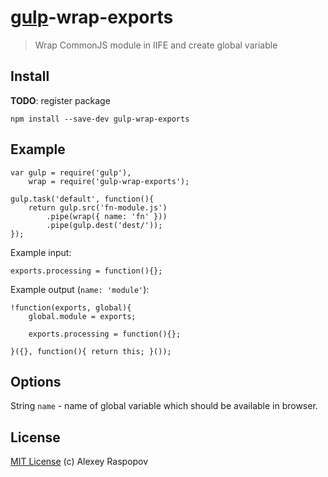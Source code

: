 # [gulp](https://github.com/wearefractal/gulp)-wrap-exports

> Wrap CommonJS module in IIFE and create global variable

## Install

**TODO**: register package

	npm install --save-dev gulp-wrap-exports

## Example

	var gulp = require('gulp'),
		wrap = require('gulp-wrap-exports');

	gulp.task('default', function(){
		return gulp.src('fn-module.js')
			.pipe(wrap({ name: 'fn' }))
			.pipe(gulp.dest('dest/'));
	});

Example input:

	exports.processing = function(){};

Example output (`name: 'module'`):

	!function(exports, global){
		global.module = exports;
		
		exports.processing = function(){};
		
	}({}, function(){ return this; }());

## Options

String `name` - name of global variable which should be available in browser.

## License

[MIT License](http://en.wikipedia.org/wiki/MIT_License) (c) Alexey Raspopov
